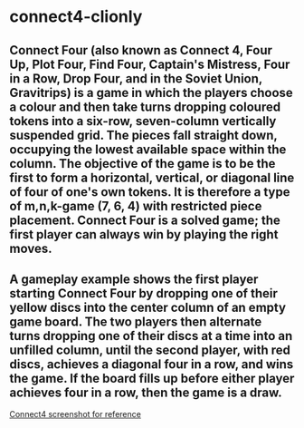 # connect4-clionly

## Connect Four (also known as Connect 4, Four Up, Plot Four, Find Four, Captain's Mistress, Four in a Row, Drop Four, and in the Soviet Union, Gravitrips) is a game in which the players choose a colour and then take turns dropping coloured tokens into a six-row, seven-column vertically suspended grid. The pieces fall straight down, occupying the lowest available space within the column. The objective of the game is to be the first to form a horizontal, vertical, or diagonal line of four of one's own tokens. It is therefore a type of m,n,k-game (7, 6, 4) with restricted piece placement. Connect Four is a solved game; the first player can always win by playing the right moves.

## A gameplay example shows the first player starting Connect Four by dropping one of their yellow discs into the center column of an empty game board. The two players then alternate turns dropping one of their discs at a time into an unfilled column, until the second player, with red discs, achieves a diagonal four in a row, and wins the game. If the board fills up before either player achieves four in a row, then the game is a draw.




[Connect4 screenshot for reference](assets/connect4image_forreference.jpg)


<!---
PSEUDOCODE:
Create Game object to hold Board + Player 1 + Player 2 objects
Create Connect4 board grid object 
Create Player object -> Player 1 & Player 2 subclasses
Create object? - {
    "player1": yellowToken,
    "player2": redToken
    }
Create columns = [1, 2, 3, 4, 5, 6, 7]
Create rows = [1, 2, 3, 4, 5, 6]

// need to delineate each circle (A1, A2, A3)

function Game { //Game prototype
    contains variables above

    nested loop to populate the connect4grid with columns and rows
    
// Populates the grid with each circle via a nested loop. X and Y are based on the normal coordinate system of
// x: horizontal axis, y: vertical axis

    function initalizeBoard {
        for loop (let i = 0; i < columns i++) {
            nested for loop (let j = 0; j < rows; j++) {
                const div = createElement in javascript rather than DOM
                connect4board.appendChild(div)
            
            }
        
        }
    
    
    }

}


connect4board = {
  grid: [
    [0, 0, 0, 0, 0, 0, 0], // 0 represents empty circle; 1 represents if circle is filled by coloured token
    [0, 0, 0, 0, 0, 0, 0],
    [0, 0, 0, 0, 0, 0, 0],
    [0, 0, 0, 0, 0, 0, 0],
    [0, 0, 0, 0, 0, 0, 0],
    [0, 0, 0, 0, 0, 0, 0],
  ],
  player1: {
    x: 0,
    y: 0,
  },
  player2: {
    x: 0,
    y: 0,
  },
};


};

if (circle is empty) {
    drop token into circle;
    else circle is not empty
}




Game class - each game is an instance of Game class, contains all other classes.
Board class - check grid state, function dropPiece, function checkWin, function checkDraw, display new grid state, 
Player class - base class for Player 1 & Player 2, contains playerInput





